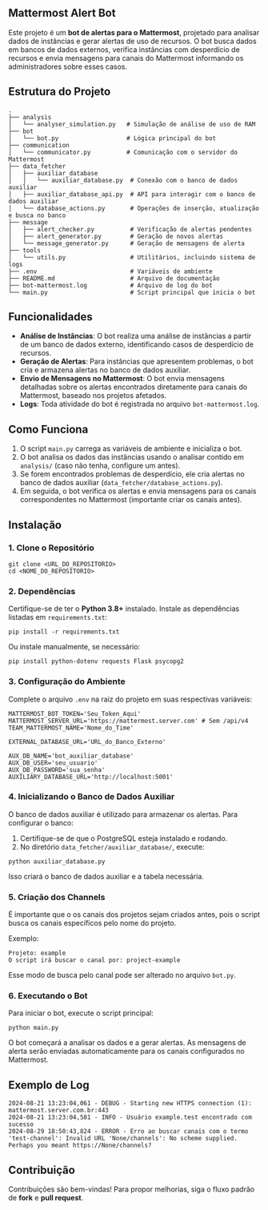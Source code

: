## Mattermost Alert Bot

Este projeto é um **bot de alertas para o Mattermost**, projetado para analisar dados de instâncias e gerar alertas de uso de recursos. O bot busca dados em bancos de dados externos, verifica instâncias com desperdício de recursos e envia mensagens para canais do Mattermost informando os administradores sobre esses casos.

## Estrutura do Projeto

```plaintext
.
├── analysis
│   └── analyser_simulation.py   # Simulação de análise de uso de RAM
├── bot
│   └── bot.py                   # Lógica principal do bot
├── communication
│   └── communicator.py          # Comunicação com o servidor do Mattermost
├── data_fetcher
│   ├── auxiliar_database
│   │   └── auxiliar_database.py  # Conexão com o banco de dados auxiliar
│   ├── auxiliar_database_api.py  # API para interagir com o banco de dados auxiliar
│   └── database_actions.py       # Operações de inserção, atualização e busca no banco
├── message
│   ├── alert_checker.py          # Verificação de alertas pendentes
│   ├── alert_generator.py        # Geração de novos alertas
│   └── message_generator.py      # Geração de mensagens de alerta
├── tools
│   └── utils.py                  # Utilitários, incluindo sistema de logs
├── .env                          # Variáveis de ambiente
├── README.md                     # Arquivo de documentação
├── bot-mattermost.log            # Arquivo de log do bot
└── main.py                       # Script principal que inicia o bot
```

## Funcionalidades

*   **Análise de Instâncias**: O bot realiza uma análise de instâncias a partir de um banco de dados externo, identificando casos de desperdício de recursos.
*   **Geração de Alertas**: Para instâncias que apresentem problemas, o bot cria e armazena alertas no banco de dados auxiliar.
*   **Envio de Mensagens no Mattermost**: O bot envia mensagens detalhadas sobre os alertas encontrados diretamente para canais do Mattermost, baseado nos projetos afetados.
*   **Logs**: Toda atividade do bot é registrada no arquivo `bot-mattermost.log`.

## Como Funciona

1.  O script `main.py` carrega as variáveis de ambiente e inicializa o bot.
2.  O bot analisa os dados das instâncias usando o analisar contido em `analysis/` (caso não tenha, configure um antes).
3.  Se forem encontrados problemas de desperdício, ele cria alertas no banco de dados auxiliar (`data_fetcher/database_actions.py`).
4.  Em seguida, o bot verifica os alertas e envia mensagens para os canais correspondentes no Mattermost (importante criar os canais antes).

## Instalação

### 1\. Clone o Repositório

```plaintext
git clone <URL_DO_REPOSITORIO>
cd <NOME_DO_REPOSITORIO>
```

### 2\. Dependências

Certifique-se de ter o **Python 3.8+** instalado. Instale as dependências listadas em `requirements.txt`:

```plaintext
pip install -r requirements.txt
```

Ou instale manualmente, se necessário:

```plaintext
pip install python-dotenv requests Flask psycopg2
```

### 3\. Configuração do Ambiente

Complete o arquivo `.env` na raiz do projeto em suas respectivas variáveis:

```plaintext
MATTERMOST_BOT_TOKEN='Seu_Token_Aqui'
MATTERMOST_SERVER_URL='https://mattermost.server.com' # Sem /api/v4
TEAM_MATTERMOST_NAME='Nome_do_Time'

EXTERNAL_DATABASE_URL='URL_do_Banco_Externo'

AUX_DB_NAME='bot_auxiliar_database'
AUX_DB_USER='seu_usuario'
AUX_DB_PASSWORD='sua_senha'
AUXILIARY_DATABASE_URL='http://localhost:5001'
```

### 4\. Inicializando o Banco de Dados Auxiliar

O banco de dados auxiliar é utilizado para armazenar os alertas. Para configurar o banco:

1.  Certifique-se de que o PostgreSQL esteja instalado e rodando.
2.  No diretório `data_fetcher/auxiliar_database/`, execute:

```plaintext
python auxiliar_database.py
```

Isso criará o banco de dados auxiliar e a tabela necessária.

### 5\. Criação dos Channels

É importante que o os canais dos projetos sejam criados antes, pois o script busca os canais específicos pelo nome do projeto.

Exemplo: 

```plaintext
Projeto: example
O script irá buscar o canal por: project-example
```

Esse modo de busca pelo canal pode ser alterado no arquivo `bot.py`.

### 6\. Executando o Bot

Para iniciar o bot, execute o script principal:

```plaintext
python main.py
```

O bot começará a analisar os dados e a gerar alertas. As mensagens de alerta serão enviadas automaticamente para os canais configurados no Mattermost.

## Exemplo de Log

```plaintext
2024-08-21 13:23:04,061 - DEBUG - Starting new HTTPS connection (1): mattermost.server.com.br:443
2024-08-21 13:23:04,581 - INFO - Usuário example.test encontrado com sucesso
2024-08-29 18:50:43,824 - ERROR - Erro ao buscar canais com o termo 'test-channel': Invalid URL 'None/channels': No scheme supplied. Perhaps you meant https://None/channels?
```

## Contribuição

Contribuições são bem-vindas! Para propor melhorias, siga o fluxo padrão de **fork** e **pull request**.
